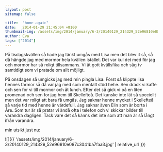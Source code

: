 ```yaml
---
layout: post
sitemap: false

title:  "home again"
date:   2014-01-29 21:45:04 +0100
thumbnail-img: /assets/img/2014/january/6-3/20140129_214329_52e96810e087c3041ba7faa3.jpg
author: Eva
tags: ["2014"]
---
```


På tisdagskvällen så hade jag tänkt umgås med Lisa men det blev it så, så då hängde jag med mormor hela kvällen istället. Det var kul det med för jag och mormor har så roligt tillsammans. Vi åt gott kvällsfika och såg tv samtidigt som vi pratade om allt möjligt. 

På onsdagen så umgicks jag med min pingla Lisa. Först så klippte lisa hennes farmor så då var jag med som mentalt stöd hehe. Sen drack vi kaffe och sen for vi till mormor och åt lunch. Efter det så gick vi på en liten promenad och sen for jag hem till Skellefteå. Det kanske inte lät så speciellt men det var roligt att bara få umgås. Jag saknar henne mycket i Skellefteå så varje tid med henne är värdefull. Jag saknar även Elin som är borta i Åre..Som tur är så pratar vi ändå ofta i telefon och vi skickar bilder till varandra dagligen. Tack vare det så känns det inte som att man är så långt ifrån varandra. 

min utsikt just nu:

![]({{ '/assets/img/2014/january/6-3/20140129_214329_52e96810e087c3041ba7faa3.jpg'  | relative_url }})

